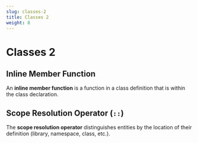 ```yaml
---
slug: classes-2
title: Classes 2
weight: 8
---
```


# Classes 2

## Inline Member Function

An **inline member function** is a function in a class definition that is within the class declaration.

## Scope Resolution Operator (`::`)

The **scope resolution operator** distinguishes entities by the location of their definition (library, namespace, class, etc.).

